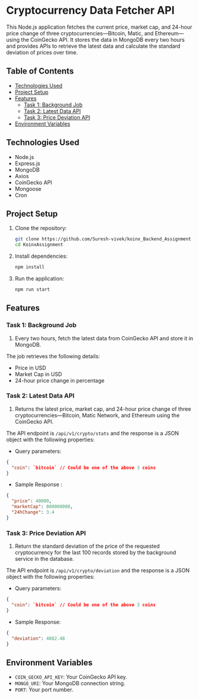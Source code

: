 # Cryptocurrency Data Fetcher API

This Node.js application fetches the current price, market cap, and 24-hour price change of three cryptocurrencies—Bitcoin, Matic, and Ethereum—using the CoinGecko API. It stores the data in MongoDB every two hours and provides APIs to retrieve the latest data and calculate the standard deviation of prices over time.

## Table of Contents

- [Technologies Used](#technologies-used)
- [Project Setup](#project-setup)
- [Features](#features)
  - [Task 1: Background Job](#task-1-background-job)
  - [Task 2: Latest Data API](#task-2-latest-data-api)
  - [Task 3: Price Deviation API](#task-3-price-deviation-api)
- [Environment Variables](#environment-variables)

## Technologies Used

- Node.js
- Express.js
- MongoDB
- Axios
- CoinGecko API
- Mongoose
- Cron

## Project Setup

1. Clone the repository:

   ```bash
   git clone https://github.com/Suresh-vivek/koinx_Backend_Assignment
   cd KoinxAssignment
   ```

2. Install dependencies:

   ```bash
   npm install
   ```

3. Run the application:
   ```bash
   npm run start
   ```

## Features

### Task 1: Background Job

1. Every two hours, fetch the latest data from CoinGecko API and store it in MongoDB.

The job retrieves the following details:

- Price in USD
- Market Cap in USD
- 24-hour price change in percentage

### Task 2: Latest Data API

1. Returns the latest price, market cap, and 24-hour price change of three cryptocurrencies—Bitcoin, Matic Network, and Ethereum using the CoinGecko API.

The API endpoint is `/api/v1/crypto/stats` and the response is a JSON object with the following properties:

- Query parameters:

```json
{
  "coin": `bitcoin` // Could be one of the above 3 coins
}
```

- Sample Response :

```json
{
  "price": 40000,
  "marketCap": 800000000,
  "24hChange": 3.4
}
```

### Task 3: Price Deviation API

1. Return the standard deviation of the price of the requested cryptocurrency for the last 100 records stored by the background service in the database.

The API endpoint is `/api/v1/crypto/deviation` and the response is a JSON object with the following properties:

- Query parameters:

```json
{
  "coin": `bitcoin` // Could be one of the above 3 coins
}
```

- Sample Response:

```json
{
  "deviation": 4082.48
}
```

## Environment Variables

- `COIN_GECKO_API_KEY`: Your CoinGecko API key.
- `MONGO_URI`: Your MongoDB connection string.
- `PORT`: Your port number.
